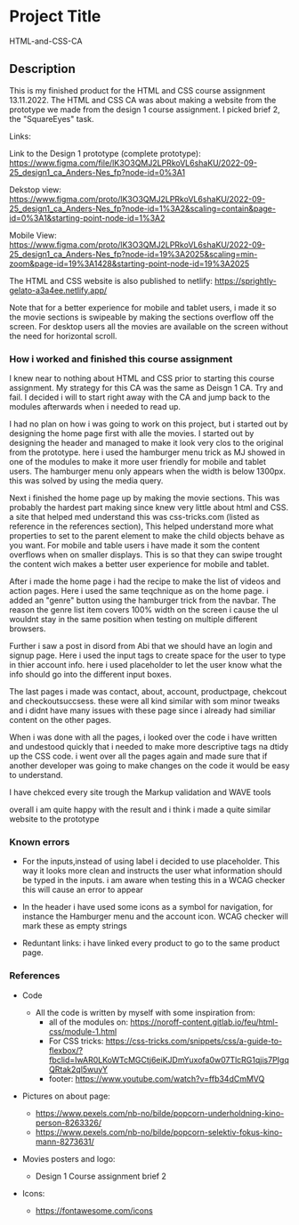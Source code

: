 # Project Title

HTML-and-CSS-CA

## Description

This is my finished product for the HTML and CSS course assignment 13.11.2022.
The HTML and CSS CA was about making a website from the prototype we made from the design 1 course assignment. I picked brief 2, the "SquareEyes" task.

Links:

Link to the Design 1 prototype (complete prototype): https://www.figma.com/file/lK3O3QMJ2LPRkoVL6shaKU/2022-09-25_design1_ca_Anders-Nes_fp?node-id=0%3A1

Dekstop view: https://www.figma.com/proto/lK3O3QMJ2LPRkoVL6shaKU/2022-09-25_design1_ca_Anders-Nes_fp?node-id=1%3A2&scaling=contain&page-id=0%3A1&starting-point-node-id=1%3A2

Mobile View: https://www.figma.com/proto/lK3O3QMJ2LPRkoVL6shaKU/2022-09-25_design1_ca_Anders-Nes_fp?node-id=19%3A2025&scaling=min-zoom&page-id=19%3A1428&starting-point-node-id=19%3A2025

The HTML and CSS website is also published to netlify: https://sprightly-gelato-a3a4ee.netlify.app/

Note that for a better experience for mobile and tablet users, i made it so the movie sections is swipeable by making the sections overflow off the screen. For desktop users all the movies are available on the screen without the need for horizontal scroll.

### How i worked and finished this course assignment

I knew near to nothing about HTML and CSS prior to starting this course assignment. My strategy for this CA was the same as Deisgn 1 CA. Try and fail.
I decided i will to start right away with the CA and jump back to the modules afterwards when i needed to read up.

I had no plan on how i was going to work on this project, but i started out by designing the home page first with alle the movies. I started out by designing the header and managed to make it look very clos to the original from the prototype. here i used the hamburger menu trick as MJ showed in one of the modules to make it more user friendly for mobile and tablet users. The hamburger menu only appears when the width is below 1300px. this was solved by using the media query.

Next i finished the home page up by making the movie sections. This was probably the hardest part making since knew very little about html and CSS. a site that helped med understand this was css-tricks.com (listed as reference in the references section), This helped understand more what properties to set to the parent element to make the child objects behave as you want. For mobile and table users i have made it som the content overflows when on smaller displays. This is so that they can swipe trought the content wich makes a better user experience for mobile and tablet.

After i made the home page i had the recipe to make the list of videos and action pages. Here i used the same teqchnique as on the home page. i added an "genre" button using the hamburger trick from the navbar. The reason the genre list item covers 100% width on the screen i cause the ul wouldnt stay in the same position when testing on multiple different browsers.

Further i saw a post in disord from Abi that we should have an login and signup page. Here i used the input tags to create space for the user to type in thier account info. here i used placeholder to let the user know what the info should go into the different input boxes.

The last pages i made was contact, about, account, productpage, chekcout and checkoutsuccsess. these were all kind similar with som minor tweaks and i didnt have many issues with these page since i already had similiar content on the other pages.

When i was done with all the pages, i looked over the code i have written and undestood quickly that i needed to make more descriptive tags na dtidy up the CSS code. i went over all the pages again and made sure that if another developer was going to make changes on the code it would be easy to understand.

I have chekced every site trough the Markup validation and WAVE tools

overall i am quite happy with the result and i think i made a quite similar website to the prototype

### Known errors

- For the inputs,instead of using label i decided to use placeholder. This way it looks more clean and instructs the user what information should be typed in the inputs. i am aware when testing this in a WCAG checker this will cause an error to appear

- In the header i have used some icons as a symbol for navigation, for instance the Hamburger menu and the account icon. WCAG checker will mark these as empty strings

- Reduntant links: i have linked every product to go to the same product page.

### References

- Code

  - All the code is written by myself with some inspiration from:
    - all of the modules on: https://noroff-content.gitlab.io/feu/html-css/module-1.html
    - For CSS tricks: https://css-tricks.com/snippets/css/a-guide-to-flexbox/?fbclid=IwAR0LKoWTcMGCtj6eiKJDmYuxofa0w07TlcRG1qjis7PIgqQRtak2ql5wuyY
    - footer: https://www.youtube.com/watch?v=ffb34dCmMVQ

- Pictures on about page:

  - https://www.pexels.com/nb-no/bilde/popcorn-underholdning-kino-person-8263326/
  - https://www.pexels.com/nb-no/bilde/popcorn-selektiv-fokus-kino-mann-8273631/

- Movies posters and logo:

  - Design 1 Course assignment brief 2

- Icons:
  - https://fontawesome.com/icons
